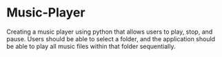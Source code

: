 # Music-Player
Creating a music player using python that allows users to play, stop, and pause. Users should be able to select a folder, and the application should be able to play all music files within that folder sequentially.
